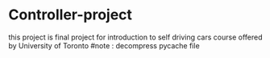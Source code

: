 # Controller-project
this project is final project for introduction to self driving cars course offered by University of Toronto 
#note : decompress pycache file
